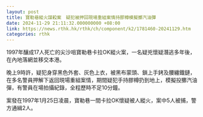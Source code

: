 ```yaml
---
layout: post
title: 寶勒巷縱火謀殺案　疑犯被押回現場重組案情持膠樽模擬擲汽油彈
date: 2024-11-29 21:11:32.000000000 +08:00
link: https://news.rthk.hk/rthk/ch/component/k2/1781460-20241129.htm
categories: rthk
---
```


1997年釀成17人死亡的尖沙咀寶勒巷卡拉OK縱火案，一名疑兇懷疑潛逃多年後，在內地落網並移交本港。

晚上9時許，疑犯身穿黑色外套、灰色上衣，被黑布蒙頭、鎖上手銬及腰纏鐵鏈，在多名警員押解下返回現場重組案情，期間疑犯手持膠樽扔到地上，模擬投擲汽油彈，有警員在場拍攝紀錄，全程歷時不足10分鐘。

案發在1997年1月25日凌晨，寶勒巷一間卡拉OK懷疑被人縱火，案中5人被捕，警方通緝2人。
